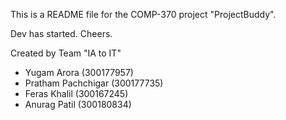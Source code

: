 This is a README file for the COMP-370 project "ProjectBuddy".

Dev has started. Cheers.

Created by Team "IA to IT"
- Yugam Arora 		(300177957)
- Pratham Pachchigar 	(300177735)
- Feras Khalil 		(300167245)
- Anurag Patil 		(300180834)